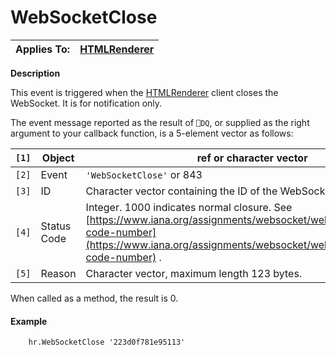 




<h1 class="heading"><span class="name">WebSocketClose</span></h1>

| Applies To: | [HTMLRenderer](../a-z/htmlrenderer.md) |
| --- | ---  |


**Description**


This event is triggered when the [HTMLRenderer](../a-z/htmlrenderer.md) client closes the WebSocket.  It is for notification only.


The event message reported as the result of `⎕DQ`, or supplied as the right argument to your callback function, is a 5-element vector as follows:


| `[1]` | Object | ref or character vector |
| --- | --- | ---  |
| `[2]` | Event | `'WebSocketClose'` or 843 |
| `[3]` | ID | Character vector containing the ID of the WebSocket |
| `[4]` | Status Code | Integer. 1000 indicates normal closure. See [https://www.iana.org/assignments/websocket/websocket.xml#close-code-number](https://www.iana.org/assignments/websocket/websocket.xml#close-code-number) . |
| `[5]` | Reason | Character vector, maximum length 123 bytes. |


When called as a method, the result is 0.

#### Example
```apl
    hr.WebSocketClose '223d0f781e95113'

```



